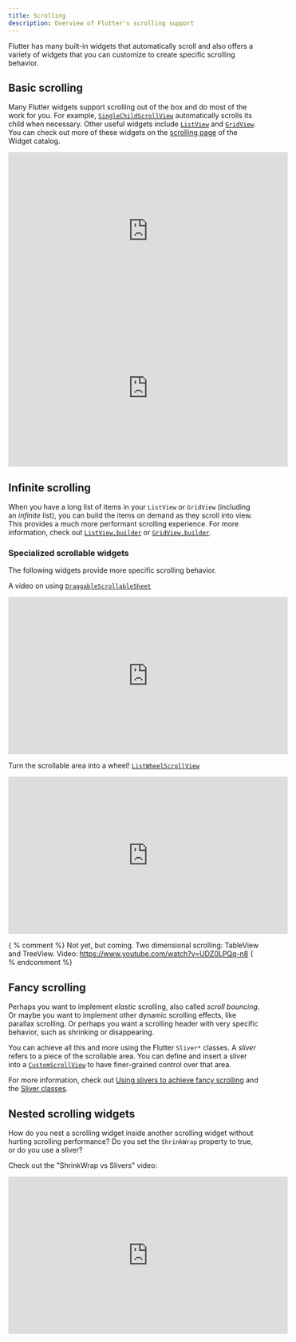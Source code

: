 ```yaml
---
title: Scrolling
description: Overview of Flutter's scrolling support
---
```


Flutter has many built-in widgets that automatically
scroll and also offers a variety of widgets
that you can customize to create specific scrolling
behavior.

## Basic scrolling

Many Flutter widgets support scrolling out of the box
and do most of the work for you. For example, 
[`SingleChildScrollView`][] automatically scrolls its
child when necessary. Other useful widgets include
[`ListView`][] and [`GridView`][].
You can check out more of these widgets on the
[scrolling page][] of the Widget catalog.

<iframe width="560" height="315" src="https://www.youtube.com/embed/DbkIQSvwnZc" title="YouTube video player" frameborder="0" allow="accelerometer; autoplay; clipboard-write; encrypted-media; gyroscope; picture-in-picture; web-share" allowfullscreen></iframe>

<iframe width="560" height="315" src="https://www.youtube.com/embed/KJpkjHGiI5A" title="YouTube video player" frameborder="0" allow="accelerometer; autoplay; clipboard-write; encrypted-media; gyroscope; picture-in-picture; web-share" allowfullscreen></iframe>

## Infinite scrolling

When you have a long list of items
in your `ListView` or `GridView` (including an _infinite_ list),
you can build the items on demand
as they scroll into view. This provides a much
more performant scrolling experience.
For more information, check out
[`ListView.builder`][] or [`GridView.builder`][].

[`ListView.builder`]: {{site.api}}/flutter/widgets/ListView/ListView.builder.html
[`GridView.builder`]: {{site.api}}/flutter/widgets/GridView/GridView.builder.html

### Specialized scrollable widgets

The following widgets provide more specific scrolling
behavior.

A video on using [`DraggableScrollableSheet`][]
<iframe width="560" height="315" src="https://www.youtube.com/embed/Hgw819mL_78" title="YouTube video player" frameborder="0" allow="accelerometer; autoplay; clipboard-write; encrypted-media; gyroscope; picture-in-picture; web-share" allowfullscreen></iframe>

Turn the scrollable area into a wheel! [`ListWheelScrollView`][]
<iframe width="560" height="315" src="https://www.youtube.com/embed/dUhmWAz4C7Y" title="YouTube video player" frameborder="0" allow="accelerometer; autoplay; clipboard-write; encrypted-media; gyroscope; picture-in-picture; web-share" allowfullscreen></iframe>

[`DraggableScrollableSheet`]: {{site.api}}/flutter/widgets/DraggableScrollableSheet-class.html
[`GridView`]: {{site.api}}/flutter/widgets/GridView-class.html
[`ListView`]: {{site.api}}/flutter/widgets/ListView-class.html
[`ListWheelScrollView`]: {{site.api}}/flutter/widgets/ListWheelScrollView-class.html
[scrolling page]: {{site.url}}/ui/widgets/scrolling
[`SingleChildScrollView`]: {{site.api}}/flutter/widgets/SingleChildScrollView-class.html 

{ % comment %}
  Not yet, but coming. Two dimensional scrolling:
  TableView and TreeView.
  Video: https://www.youtube.com/watch?v=UDZ0LPQq-n8
{ % endcomment %}

## Fancy scrolling

Perhaps you want to implement _elastic_ scrolling,
also called _scroll bouncing_. Or maybe you want to
implement other dynamic scrolling effects, like parallax scrolling.
Or perhaps you want a scrolling header with very specific behavior,
such as shrinking or disappearing.

You can achieve all this and more using the
Flutter `Sliver*` classes.
A _sliver_ refers to a piece of the scrollable area.
You can define and insert a sliver into a [`CustomScrollView`][]
to have finer-grained control over that area.

For more information, check out
[Using slivers to achieve fancy scrolling][]
and the [Sliver classes][].

[`CustomScrollView`]: {{site.api}}/flutter/widgets/CustomScrollView-class.html
[Sliver classes]: {{site.url}}/ui/widgets/layout#Sliver%20widgets
[Using slivers to achieve fancy scrolling]: {{site.url}}/ui/scrolling/slivers

## Nested scrolling widgets

How do you nest a scrolling widget
inside another scrolling widget
without hurting scrolling performance?
Do you set the `ShrinkWrap` property to true,
or do you use a sliver?

Check out the "ShrinkWrap vs Slivers" video:

<iframe width="560" height="315" src="https://www.youtube.com/embed/LUqDNnv_dh0" title="YouTube video player" frameborder="0" allow="accelerometer; autoplay; clipboard-write; encrypted-media; gyroscope; picture-in-picture; web-share" allowfullscreen></iframe>
